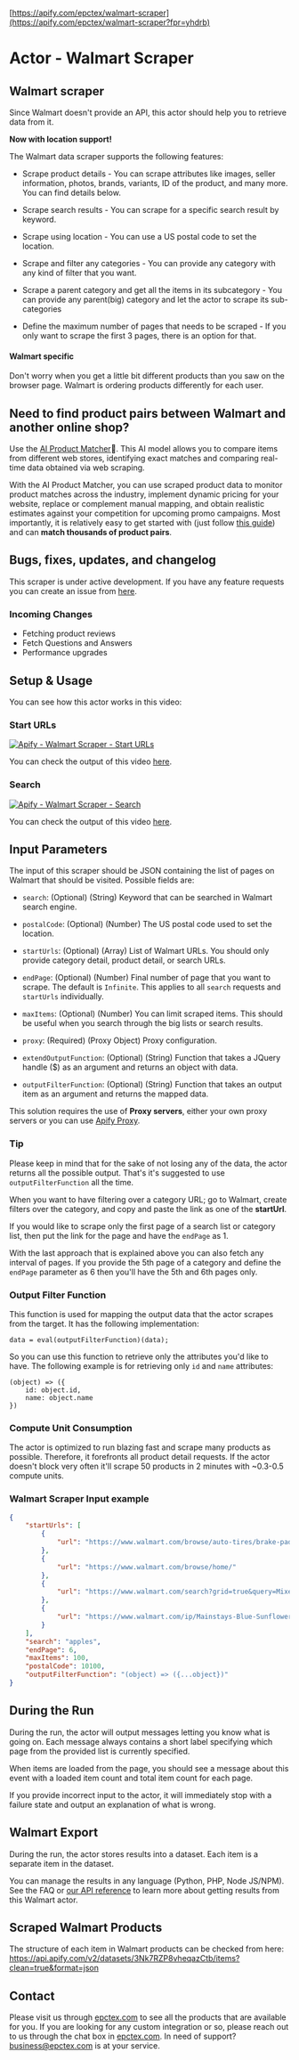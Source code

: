 [https://apify.com/epctex/walmart-scraper](https://apify.com/epctex/walmart-scraper?fpr=yhdrb)

# Actor - Walmart Scraper

## Walmart scraper

Since Walmart doesn't provide an API, this actor should help you to retrieve data from it.

**Now with location support!**

The Walmart data scraper supports the following features:

-   Scrape product details - You can scrape attributes like images, seller information, photos, brands, variants, ID of the product, and many more. You can find details below.

-   Scrape search results - You can scrape for a specific search result by keyword.

-   Scrape using location - You can use a US postal code to set the location.

-   Scrape and filter any categories - You can provide any category with any kind of filter that you want.

-   Scrape a parent category and get all the items in its subcategory - You can provide any parent(big) category and let the actor to scrape its sub-categories

-   Define the maximum number of pages that needs to be scraped - If you only want to scrape the first 3 pages, there is an option for that.

#### Walmart specific

Don't worry when you get a little bit different products than you saw on the browser page. Walmart is ordering products differently for each user.

## Need to find product pairs between Walmart and another online shop?

Use the [AI Product Matcher](https://apify.com/equidem/ai-product-matcher?fpr=yhdrb)🔗. This AI model allows you to compare items from different web stores, identifying exact matches and comparing real-time data obtained via web scraping.

With the AI Product Matcher, you can use scraped product data to monitor product matches across the industry, implement dynamic pricing for your website, replace or complement manual mapping, and obtain realistic estimates against your competition for upcoming promo campaigns. Most importantly, it is relatively easy to get started with (just follow [this guide](https://blog.apify.com/product-matching-ai-pricing-intelligence-web-scraping/)) and can **match thousands of product pairs**.

## Bugs, fixes, updates, and changelog

This scraper is under active development. If you have any feature requests you can create an issue from [here](https://github.com/epctex/walmart-scraper/issues).

### Incoming Changes

-   Fetching product reviews
-   Fetch Questions and Answers
-   Performance upgrades

## Setup & Usage

You can see how this actor works in this video:

### Start URLs

[![Apify - Walmart Scraper - Start URLs](https://img.youtube.com/vi/F6vEx29zPsI/0.jpg)](https://www.youtube.com/watch?v=F6vEx29zPsI)

You can check the output of this video [here](https://api.apify.com/v2/datasets/7L16ONL5ezWnZntlB/items?clean=true&format=json).

### Search

[![Apify - Walmart Scraper - Search](https://img.youtube.com/vi/Qnz6CNdJP1c/0.jpg)](https://www.youtube.com/watch?v=Qnz6CNdJP1c)

You can check the output of this video [here](https://api.apify.com/v2/datasets/5zXILe6UpYc0GdCSB/items?clean=true&format=json).

## Input Parameters

The input of this scraper should be JSON containing the list of pages on Walmart that should be visited. Possible fields are:

- `search`: (Optional) (String) Keyword that can be searched in Walmart search engine.

- `postalCode`: (Optional) (Number) The US postal code used to set the location.

- `startUrls`: (Optional) (Array) List of Walmart URLs. You should only provide category detail, product detail, or search URLs.

- `endPage`: (Optional) (Number) Final number of page that you want to scrape. The default is `Infinite`. This applies to all `search` requests and `startUrls` individually.

- `maxItems`: (Optional) (Number) You can limit scraped items. This should be useful when you search through the big lists or search results.

- `proxy`: (Required) (Proxy Object) Proxy configuration.

- `extendOutputFunction`: (Optional) (String) Function that takes a JQuery handle ($) as an argument and returns an object with data.

- `outputFilterFunction`: (Optional) (String) Function that takes an output item as an argument and returns the mapped data.

This solution requires the use of **Proxy servers**, either your own proxy servers or you can use <a href="https://www.apify.com/docs/proxy">Apify Proxy</a>.

### Tip

Please keep in mind that for the sake of not losing any of the data, the actor returns all the possible output. That's it's suggested to use `outputFilterFunction` all the time.

When you want to have filtering over a category URL; go to Walmart, create filters over the category, and copy and paste the link as one of the **startUrl**.

If you would like to scrape only the first page of a search list or category list, then put the link for the page and have the `endPage` as 1.

With the last approach that is explained above you can also fetch any interval of pages. If you provide the 5th page of a category and define the `endPage` parameter as 6 then you'll have the 5th and 6th pages only.


### Output Filter Function
This function is used for mapping the output data that the actor scrapes from the target. It has the following implementation:

```
data = eval(outputFilterFunction)(data);
```

So you can use this function to retrieve only the attributes you'd like to have. The following example is for retrieving only `id` and `name` attributes:

```
(object) => ({
    id: object.id,
    name: object.name
})
```

### Compute Unit Consumption

The actor is optimized to run blazing fast and scrape many products as possible. Therefore, it forefronts all product detail requests. If the actor doesn't block very often it'll scrape 50 products in 2 minutes with ~0.3-0.5 compute units.

### Walmart Scraper Input example

```json
{
    "startUrls": [
        {
            "url": "https://www.walmart.com/browse/auto-tires/brake-pads/91083_1074765_9038935_4582920"
        },
        {
            "url": "https://www.walmart.com/browse/home/"
        },
        {
            "url": "https://www.walmart.com/search?grid=true&query=Mixed+Bouquets"
        },
        {
            "url": "https://www.walmart.com/ip/Mainstays-Blue-Sunflower-Mix-Bouquet/155345382"
        }
    ],
    "search": "apples",
    "endPage": 6,
    "maxItems": 100,
    "postalCode": 10100,
    "outputFilterFunction": "(object) => ({...object})"
}
```

## During the Run

During the run, the actor will output messages letting you know what is going on. Each message always contains a short label specifying which page from the provided list is currently specified.

When items are loaded from the page, you should see a message about this event with a loaded item count and total item count for each page.

If you provide incorrect input to the actor, it will immediately stop with a failure state and output an explanation of what is wrong.

## Walmart Export

During the run, the actor stores results into a dataset. Each item is a separate item in the dataset.

You can manage the results in any language (Python, PHP, Node JS/NPM). See the FAQ or <a href="https://www.apify.com/docs/api" target="blank">our API reference</a> to learn more about getting results from this Walmart actor.

## Scraped Walmart Products

The structure of each item in Walmart products can be checked from here: https://api.apify.com/v2/datasets/3Nk7RZP8vheqazCtb/items?clean=true&format=json

## Contact
Please visit us through [epctex.com](https://epctex.com) to see all the products that are available for you. If you are looking for any custom integration or so, please reach out to us through the chat box in [epctex.com](https://epctex.com). In need of support? [business@epctex.com](mailto:business@epctex.com) is at your service.
